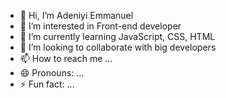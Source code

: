 - 👋 Hi, I’m Adeniyi Emmanuel 
- 👀 I’m interested in Front-end developer
- 🌱 I’m currently learning JavaScript, CSS, HTML
- 💞️ I’m looking to collaborate with big developers
- 📫 How to reach me ...
- 😄 Pronouns: ...
- ⚡ Fun fact: ...

<!---
Emmanuel00004/Emmanuel00004 is a ✨ special ✨ repository because its `README.md` (this file) appears on your GitHub profile.
You can click the Preview link to take a look at your changes.
--->
